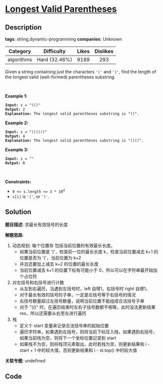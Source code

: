 # [Longest Valid Parentheses](https://leetcode.com/problems/longest-valid-parentheses/description/)

## Description

**tags**: string,dynamic-programming
**companies**: Unknown

| Category | Difficulty | Likes | Dislikes |
| :------: | :--------: | :---: | :------: |
| algorithms | Hard (32.46%) | 9189 | 293 |

<p>Given a string containing just the characters <code>&#39;(&#39;</code> and <code>&#39;)&#39;</code>, find the length of the longest valid (well-formed) parentheses substring.</p>

<p>&nbsp;</p>
<p><strong>Example 1:</strong></p>

<pre><code><strong>Input:</strong> s = &quot;(()&quot;
<strong>Output:</strong> 2
<strong>Explanation:</strong> The longest valid parentheses substring is &quot;()&quot;.</code></pre>

<p><strong>Example 2:</strong></p>

<pre><code><strong>Input:</strong> s = &quot;)()())&quot;
<strong>Output:</strong> 4
<strong>Explanation:</strong> The longest valid parentheses substring is &quot;()()&quot;.</code></pre>

<p><strong>Example 3:</strong></p>

<pre><code><strong>Input:</strong> s = &quot;&quot;
<strong>Output:</strong> 0</code></pre>

<p>&nbsp;</p>
<p><strong>Constraints:</strong></p>

<ul>
	<li><code>0 &lt;= s.length &lt;= 3 * 10<sup>4</sup></code></li>
	<li><code>s[i]</code> is <code>&#39;(&#39;</code>, or <code>&#39;)&#39;</code>.</li>
</ul>



## Solution

**题目描述**: 求最长有效括号的长度

**解题思路**:

1. 动态规划: 每个位置存 包括当前位置的有效最长长度。
   - 如果当前位置是 ')'，检查前一位的最长长度 k，检查当前位置减去 k+1 的位置是否为 '('，当前位置为 k+2
   - 并且还要加上减去 k+2 的位置的最长长度
   - 当前位置减去 k+1 的位置下标有可能小于 0，所以可以在字符串最开始加个占位符
2. 对左括号和右括号进行计数
   - 从左到右遍历，当遇到左括号时，left 自增1，右括号时 right 自增1。
   - 对于最长有效的括号的子串，一定是左括号等于右括号的情况
   - 右括号数量超过左括号数量，说明当前位置不能组成合法括号子串
   - 对于 "(()" 时，在遍历结束时左右子括号数都不相等，此时没法更新结果 res，所以还需要从右至左进行遍历
3. 栈
   - 定义个 start 变量来记录合法括号串的起始位置
   - 遍历字符串，如果遇到左括号，则将当前下标压入栈，如果遇到右括号，如果当前栈为空，则将下一个坐标位置记录到 start
   - 如果栈不为空，则将栈顶元素取出，此时若栈为空，则更新结果和 i - start + 1 中的较大值，否则更新结果和 i - st.top() 中的较大值

**关联专题**: undefined

## Code
